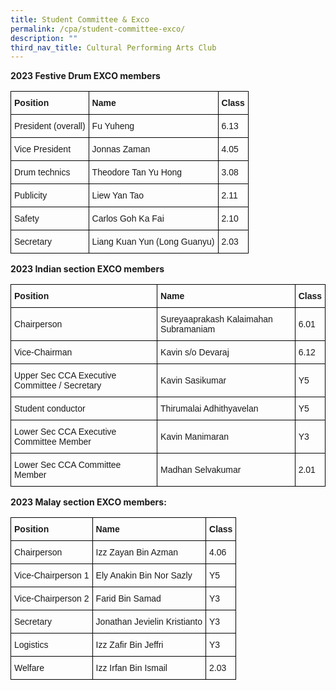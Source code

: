 ```yaml
---
title: Student Committee & Exco
permalink: /cpa/student-committee-exco/
description: ""
third_nav_title: Cultural Performing Arts Club
---
```

**2023 Festive Drum EXCO members**

<style type="text/css">
.tg  {border-collapse:collapse;border-spacing:0;}
.tg td{border-color:black;border-style:solid;border-width:1px;font-family:Arial, sans-serif;font-size:14px;
  overflow:hidden;padding:10px 5px;word-break:normal;}
.tg th{border-color:black;border-style:solid;border-width:1px;font-family:Arial, sans-serif;font-size:14px;
  font-weight:normal;overflow:hidden;padding:10px 5px;word-break:normal;}
.tg .tg-cly1{text-align:left;vertical-align:middle}
.tg .tg-1wig{font-weight:bold;text-align:left;vertical-align:top}
</style>
<table class="tg">
<thead>
  <tr>
    <th class="tg-1wig"><span style="font-weight:bolder">Position</span></th>
    <th class="tg-1wig"><span style="font-weight:bolder">Name</span></th>
    <th class="tg-1wig"><span style="font-weight:bolder">Class</span></th>
  </tr>
</thead>
<tbody>
  <tr>
    <td class="tg-cly1">President (overall)</td>
    <td class="tg-cly1">Fu Yuheng</td>
    <td class="tg-cly1">6.13</td>
  </tr>
  <tr>
    <td class="tg-cly1">Vice President</td>
    <td class="tg-cly1">Jonnas Zaman</td>
    <td class="tg-cly1">4.05</td>
  </tr>
  <tr>
    <td class="tg-cly1">Drum technics</td>
    <td class="tg-cly1">Theodore Tan Yu Hong</td>
    <td class="tg-cly1">3.08</td>
  </tr>
  <tr>
    <td class="tg-cly1">Publicity</td>
    <td class="tg-cly1">Liew Yan Tao</td>
    <td class="tg-cly1">2.11</td>
  </tr>
  <tr>
    <td class="tg-cly1">Safety</td>
    <td class="tg-cly1">Carlos Goh Ka Fai</td>
    <td class="tg-cly1">2.10</td>
  </tr>
  <tr>
    <td class="tg-cly1">Secretary</td>
    <td class="tg-cly1">Liang Kuan Yun (Long Guanyu)</td>
    <td class="tg-cly1">2.03</td>
  </tr>
</tbody>
</table>

**2023 Indian section EXCO members**

<style type="text/css">
.tg  {border-collapse:collapse;border-spacing:0;}
.tg td{border-color:black;border-style:solid;border-width:1px;font-family:Arial, sans-serif;font-size:14px;
  overflow:hidden;padding:10px 5px;word-break:normal;}
.tg th{border-color:black;border-style:solid;border-width:1px;font-family:Arial, sans-serif;font-size:14px;
  font-weight:normal;overflow:hidden;padding:10px 5px;word-break:normal;}
.tg .tg-cly1{text-align:left;vertical-align:middle}
.tg .tg-1wig{font-weight:bold;text-align:left;vertical-align:top}
</style>
<table class="tg">
<thead>
  <tr>
    <th class="tg-1wig"><span style="font-weight:bolder">Position</span></th>
    <th class="tg-1wig"><span style="font-weight:bolder">Name</span></th>
    <th class="tg-1wig"><span style="font-weight:bolder">Class</span></th>
  </tr>
</thead>
<tbody>
  <tr>
    <td class="tg-cly1">Chairperson</td>
    <td class="tg-cly1">Sureyaaprakash Kalaimahan Subramaniam</td>
    <td class="tg-cly1">6.01</td>
  </tr>
  <tr>
    <td class="tg-cly1">Vice-Chairman</td>
    <td class="tg-cly1">Kavin s/o Devaraj</td>
    <td class="tg-cly1">6.12</td>
  </tr>
  <tr>
    <td class="tg-cly1">Upper Sec CCA Executive Committee / Secretary</td>
    <td class="tg-cly1">Kavin Sasikumar</td>
    <td class="tg-cly1">Y5</td>
  </tr>
  <tr>
    <td class="tg-cly1">Student conductor</td>
    <td class="tg-cly1">Thirumalai Adhithyavelan</td>
    <td class="tg-cly1">Y5</td>
  </tr>
  <tr>
    <td class="tg-cly1">Lower Sec CCA Executive Committee Member</td>
    <td class="tg-cly1">Kavin Manimaran</td>
    <td class="tg-cly1">Y3</td>
  </tr>
  <tr>
    <td class="tg-cly1">Lower Sec CCA Committee Member</td>
    <td class="tg-cly1">Madhan Selvakumar</td>
    <td class="tg-cly1">2.01</td>
  </tr>
</tbody>
</table>

**2023 Malay section EXCO members:**

<style type="text/css">
.tg  {border-collapse:collapse;border-spacing:0;}
.tg td{border-color:black;border-style:solid;border-width:1px;font-family:Arial, sans-serif;font-size:14px;
  overflow:hidden;padding:10px 5px;word-break:normal;}
.tg th{border-color:black;border-style:solid;border-width:1px;font-family:Arial, sans-serif;font-size:14px;
  font-weight:normal;overflow:hidden;padding:10px 5px;word-break:normal;}
.tg .tg-cly1{text-align:left;vertical-align:middle}
.tg .tg-1wig{font-weight:bold;text-align:left;vertical-align:top}
</style>
<table class="tg">
<thead>
  <tr>
    <th class="tg-1wig"><span style="font-weight:bolder">Position</span></th>
    <th class="tg-1wig"><span style="font-weight:bolder">Name</span></th>
    <th class="tg-1wig"><span style="font-weight:bolder">Class</span></th>
  </tr>
</thead>
<tbody>
  <tr>
    <td class="tg-cly1">Chairperson</td>
    <td class="tg-cly1">Izz Zayan Bin Azman</td>
    <td class="tg-cly1">4.06</td>
  </tr>
  <tr>
    <td class="tg-cly1">Vice-Chairperson 1</td>
    <td class="tg-cly1">Ely Anakin Bin Nor Sazly</td>
    <td class="tg-cly1">Y5</td>
  </tr>
  <tr>
    <td class="tg-cly1">Vice-Chairperson 2</td>
    <td class="tg-cly1">Farid Bin Samad</td>
    <td class="tg-cly1">Y3</td>
  </tr>
  <tr>
    <td class="tg-cly1">Secretary</td>
    <td class="tg-cly1">Jonathan Jevielin Kristianto</td>
    <td class="tg-cly1">Y3</td>
  </tr>
  <tr>
    <td class="tg-cly1">Logistics</td>
    <td class="tg-cly1">Izz Zafir Bin Jeffri</td>
    <td class="tg-cly1">Y3</td>
  </tr>
  <tr>
    <td class="tg-cly1">Welfare</td>
    <td class="tg-cly1">Izz Irfan Bin Ismail</td>
    <td class="tg-cly1">2.03</td>
  </tr>
</tbody>
</table>